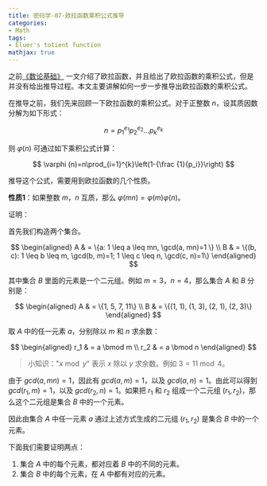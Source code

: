 ```yaml
---
title: 密码学-07-欧拉函数乘积公式推导
categories:
- Math
tags:
- Eluer's totient function
mathjax: true
---
```


之前[《数论基础》](https://chenliang.org/2021/02/25/foundations-of-number-theory/) 一文介绍了欧拉函数，并且给出了欧拉函数的乘积公式，但是并没有给出推导过程。本文主要讲解如何一步一步推导出欧拉函数的乘积公式。

<!--more-->

在推导之前，我们先来回顾一下欧拉函数的乘积公式。对于正整数 $n$，设其质因数分解为如下形式：

$$n = p_1^{e_1}p_2^{e_2} \dots p_k^{e_k}$$

则 $\varphi (n)$ 可通过如下乘积公式计算：

$$ \varphi (n)=n\prod_{i=1}^{k}\left(1-{\frac {1}{p_i}}\right) $$

推导这个公式，需要用到欧拉函数的几个性质。

**性质1**：如果整数 $m$，$n$ 互质，那么 $\varphi(mn) = \varphi(m)\varphi(n)$。

证明：

首先我们构造两个集合。

$$
\begin{aligned}
A & = \{a: 1 \leq a \leq mn, \gcd(a, mn)=1 \} \\
B & = \{(b, c): 1 \leq b \leq m, \gcd(b, m)=1; 1 \leq c \leq n, \gcd(c, n)=1\}
\end{aligned}
$$

其中集合 $B$ 里面的元素是一个二元组。例如 $m = 3$，$n = 4$，那么集合 $A$ 和 $B$ 分别是：

$$
\begin{aligned}
A & = \{1, 5, 7, 11\} \\
B & = \{(1, 1), (1, 3), (2, 1), (2, 3)\}
\end{aligned}
$$

取 $A$ 中的任一元素 $a$，分别除以 $m$ 和 $n$ 求余数：

$$
\begin{aligned}
r_1 & = a \bmod m \\
r_2 & = a \bmod n
\end{aligned}
$$

> 小知识："$x \bmod y$" 表示 $x$ 除以 $y$ 求余数。例如 $3 = 11 \bmod 4$。

由于 $gcd(a, mn)=1$，因此有 $gcd(a, m)=1$，以及 $gcd(a, n)=1$。由此可以得到 $gcd(r_1, m)=1$，以及 $gcd(r_2, n)=1$。如果把 $r_1$ 和 $r_2$ 组成一个二元组 $(r_1, r_2)$，那么这个二元组是集合 $B$ 中的一个元素。

因此由集合 $A$ 中任一元素 $a$ 通过上述方式生成的二元组 $(r_1, r_2)$ 是集合 $B$ 中的一个元素。

下面我们需要证明两点：

1. 集合 $A$ 中的每个元素，都对应着 $B$ 中的不同的元素。
2. 集合 $B$ 中的每个元素，在 $A$ 中都有对应的元素。





